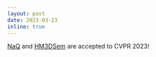 ```yaml
---
layout: post
date: 2023-03-23
inline: true
---
```


[NaQ](https://vision.cs.utexas.edu/projects/naq/) and [HM3DSem](https://aihabitat.org/datasets/hm3d-semantics/) are accepted to CVPR 2023!

